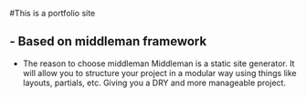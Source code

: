 #This is a portfolio site
## - Based on middleman framework
* The reason to choose middleman
Middleman is a static site generator. It will allow you to structure your project in a modular way using things like layouts, partials, etc. Giving you a DRY and more manageable project.
